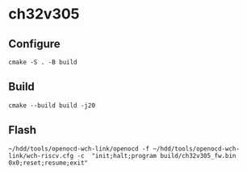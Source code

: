 # ch32v305

## Configure
```
cmake -S . -B build
```

## Build
```
cmake --build build -j20
```

## Flash
```
~/hdd/tools/openocd-wch-link/openocd -f ~/hdd/tools/openocd-wch-link/wch-riscv.cfg -c  "init;halt;program build/ch32v305_fw.bin 0x0;reset;resume;exit"
```
